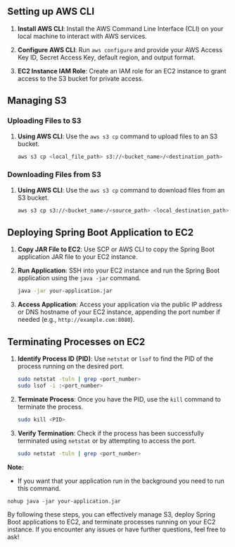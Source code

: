 ## Setting up AWS CLI

1. **Install AWS CLI**: Install the AWS Command Line Interface (CLI) on your local machine to interact with AWS services.

2. **Configure AWS CLI**: Run `aws configure` and provide your AWS Access Key ID, Secret Access Key, default region, and output format.

3. **EC2 Instance IAM Role**: Create an IAM role for an EC2 instance to grant access to the S3 bucket for private access.

## Managing S3

### Uploading Files to S3

1. **Using AWS CLI**: Use the `aws s3 cp` command to upload files to an S3 bucket.

   ```bash
   aws s3 cp <local_file_path> s3://<bucket_name>/<destination_path>
   ```

### Downloading Files from S3

1. **Using AWS CLI**: Use the `aws s3 cp` command to download files from an S3 bucket.

   ```bash
   aws s3 cp s3://<bucket_name>/<source_path> <local_destination_path>
   ```

## Deploying Spring Boot Application to EC2

1. **Copy JAR File to EC2**: Use SCP or AWS CLI to copy the Spring Boot application JAR file to your EC2 instance.

2. **Run Application**: SSH into your EC2 instance and run the Spring Boot application using the `java -jar` command.

   ```bash
   java -jar your-application.jar
   ```

3. **Access Application**: Access your application via the public IP address or DNS hostname of your EC2 instance, appending the port number if needed (e.g., `http://example.com:8080`).

## Terminating Processes on EC2

1. **Identify Process ID (PID)**: Use `netstat` or `lsof` to find the PID of the process running on the desired port.

   ```bash
   sudo netstat -tuln | grep <port_number>
   sudo lsof -i :<port_number>
   ```

2. **Terminate Process**: Once you have the PID, use the `kill` command to terminate the process.

   ```bash
   sudo kill <PID>
   ```

3. **Verify Termination**: Check if the process has been successfully terminated using `netstat` or by attempting to access the port.

   ```bash
   sudo netstat -tuln | grep <port_number>
   ```

**Note:**
- If you want that your application run in the background you need to run this command.
```shell
nohup java -jar your-application.jar
```

By following these steps, you can effectively manage S3, deploy Spring Boot applications to EC2, and terminate processes running on your EC2 instance. If you encounter any issues or have further questions, feel free to ask!